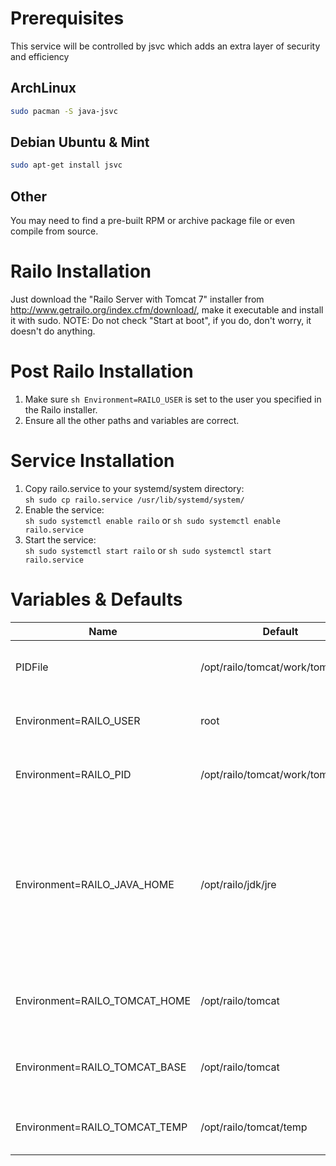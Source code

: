 Prerequisites
===================
This service will be controlled by jsvc which adds an extra layer of security and efficiency

ArchLinux
---------
```sh
sudo pacman -S java-jsvc
```

Debian Ubuntu & Mint
--------------------
```sh
sudo apt-get install jsvc
```

Other
-----
You may need to find a pre-built RPM or archive package file or even compile from source.

Railo Installation
==================
Just download the "Railo Server with Tomcat 7" installer from http://www.getrailo.org/index.cfm/download/, make it executable and install it with sudo.  NOTE:  Do not check "Start at boot", if you do, don't worry, it doesn't do anything.

Post Railo Installation
=======================
1. Make sure ```sh Environment=RAILO_USER``` is set to the user you specified in the Railo installer.
2. Ensure all the other paths and variables are correct.

Service Installation
====================
1.  Copy railo.service to your systemd/system directory:  
  ```sh sudo cp railo.service /usr/lib/systemd/system/```
2.  Enable the service:  
  ```sh sudo systemctl enable railo``` 
  or 
  ```sh sudo systemctl enable railo.service```
3.  Start the service:  
  ```sh sudo systemctl start railo``` 
  or 
  ```sh sudo systemctl start railo.service```

Variables & Defaults
====================
| Name                          | Default                           | Description                                                                                                                         |
| ----------------------------- | --------------------------------- | ----------------------------------------------------------------------------------------------------------------------------------- |
| PIDFile                       | /opt/railo/tomcat/work/tomcat.pid | This is Railo's process ID file                                                                                                     |
| Environment=RAILO_USER        | root                              | The user that railo should be run under                                                                                             |
| Environment=RAILO_PID         | /opt/railo/tomcat/work/tomcat.pid | This is Railo's process ID file                                                                                                     |
| Environment=RAILO_JAVA_HOME   | /opt/railo/jdk/jre                | This is the path to the java environment that ships with Railo.  You can also switch it to your own installation, including OpenJDK |
| Environment=RAILO_TOMCAT_HOME | /opt/railo/tomcat                 | This is the path to Tomcat 7 shipped with Railo                                                                                     |
| Environment=RAILO_TOMCAT_BASE | /opt/railo/tomcat                 | This is the path to Tomcat 7 shipped with Railo                                                                                     |
| Environment=RAILO_TOMCAT_TEMP | /opt/railo/tomcat/temp            | This is the path to Railo's temp directory                                                                                          |

